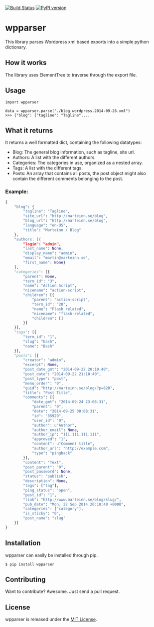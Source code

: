 [![Build Status](https://travis-ci.org/marteinn/wpparser.svg?branch=master)](https://travis-ci.org/marteinn/wpparser)
[![PyPI version](https://badge.fury.io/py/wpparser.svg)](http://badge.fury.io/py/wpparser)

# wpparser

This library parses Wordpress xml based exports into a simple python dictionary.


## How it works

The library uses ElementTree to traverse through the export file.

## Usage

    import wpparser

    data = wpparser.parse("./blog.wordpress.2014-09-26.xml")
    >>> {"blog": {"tagline": "Tagline",...


## What it returns

It returns a well formatted dict, containing the following datatypes:

- Blog: The general blog information, such as tagline, site url.
- Authors: A list with the different authors.
- Categories: The categories in use, organized as a nested array.
- Tags: A list with the different tags.
- Posts: An array that contains all posts, the post object might also contain the different comments belonging to the post.

### Example:

```python
{
    "blog": {
        "tagline": "Tagline",
        "site_url": "http://marteinn.se/blog",
        "blog_url": "http://marteinn.se/blog",
        "language": "en-US",
        "title": "Marteinn / Blog"
    },
    "authors: [{
        "login": "admin",
        "last_name": None,
        "display_name": "admin",
        "email": "martin@marteinn.se",
        "first_name": None}
    ],
    "categories": [{
        "parent": None,
        "term_id": "3",
        "name": "Action Script",
        "nicename": "action-script",
        "children": [{
            "parent": "action-script",
            "term_id": "20",
            "name": "Flash related",
            "nicename": "flash-related",
            "children": []
        }]
    }],
    "tags": [{
        "term_id": "1",
        "slug": "bash",
        "name": "Bash"
    }],
    "posts": [{
        "creator": "admin",
        "excerpt": None,
        "post_date_gmt": "2014-09-22 20:10:40",
        "post_date": "2014-09-22 21:10:40",
        "post_type": "post",
        "menu_order": "0",
        "guid": "http://marteinn.se/blog/?p=828",
        "title": "Post Title",
        "comments": [{
            "date_gmt": "2014-09-24 23:08:31",
            "parent": "0",
            "date": "2014-09-25 00:08:31",
            "id": "85929",
            "user_id": "0",
            "author": u"Author",
            "author_email": None,
            "author_ip": "111.111.111.111",
            "approved": "1",
            "content": u"Comment title",
            "author_url": "http://example.com",
            "type": "pingback"
        }],
        "content": "Text",
        "post_parent": "0",
        "post_password": None,
        "status": "publish",
        "description": None,
        "tags": ["tag"],
        "ping_status": "open",
        "post_id": "1",
        "link": "http://www.marteinn.se/blog/slug/",
        "pub_date": "Mon, 22 Sep 2014 20:10:40 +0000",
        "categories": ["category"],
        "is_sticky": "0",
        "post_name": "slug"
    }]
}
```

## Installation

wpparser can easily be installed through pip.

    $ pip install wpparser


## Contributing

Want to contribute? Awesome. Just send a pull request.


## License

wpparser is released under the [MIT License](http://www.opensource.org/licenses/MIT).
